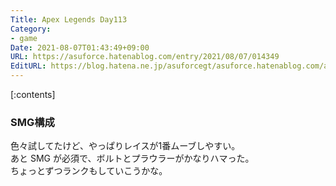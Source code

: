 ```yaml
---
Title: Apex Legends Day113
Category:
- game
Date: 2021-08-07T01:43:49+09:00
URL: https://asuforce.hatenablog.com/entry/2021/08/07/014349
EditURL: https://blog.hatena.ne.jp/asuforcegt/asuforce.hatenablog.com/atom/entry/26006613794561467
---
```


[:contents]

### SMG構成

色々試してたけど、やっぱりレイスが1番ムーブしやすい。  
あと SMG が必須で、ボルトとプラウラーがかなりハマった。  
ちょっとずつランクもしていこうかな。

